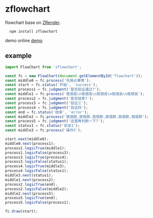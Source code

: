 # zflowchart
flowchart base on [ZRender](https://ecomfe.github.io/zrender-doc/public/).

``` node
  npm install zflowchart
```

demo online [demo](https://jsfiddle.net/a1g0upnm/5/)

## example
``` typeScript
import FlowChart from 'zflowchart';

const fc = new FlowChart(document.getElementById('flowchart'));
const middle0 = fc.process('先搞点事情');
const start = fc.status('开始', 'success');
const process1 = fc.judgment('是否验证通过?');
const middle1 = fc.process('我很高\n我很高\n我很高\n我很高\n我很高');
const process2 = fc.judgment('是否结束?');
const process3 = fc.judgment('验证三');
const process4 = fc.judgment('验证四');
const end = fc.status('结束', 'error');
const middle2 = fc.process('我很胖,我很胖,我很胖,我很胖,我很胖,我很胖');
const process5 = fc.judgment('这里再判断一下?');
const status1 = fc.status('状态1');
const middle3 = fc.process('操作3');

start.next(middle0);
middle0.next(process1);
process1.logicTrue(middle1);
process1.logicFalse(process3);
process3.logicTrue(process4);
process3.logicFalse(status1);
process4.logicTrue(middle3);
process4.logicFalse(status1);
middle3.next(status1);
middle1.next(process2);
process2.logicTrue(end);
process2.logicFalse(middle2);
middle2.next(process5);
process5.logicTrue(end);
process5.logicFalse(process1);

fc.draw(start);
```

